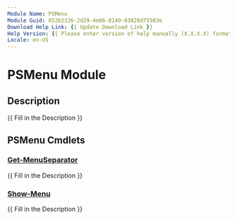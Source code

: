 ```yaml
---
Module Name: PSMenu
Module Guid: 652b2326-2d29-4e86-8149-03828d75503e
Download Help Link: {{ Update Download Link }}
Help Version: {{ Please enter version of help manually (X.X.X.X) format }}
Locale: en-US
---
```


# PSMenu Module
## Description
{{ Fill in the Description }}

## PSMenu Cmdlets
### [Get-MenuSeparator](Get-MenuSeparator.md)
{{ Fill in the Description }}

### [Show-Menu](Show-Menu.md)
{{ Fill in the Description }}

